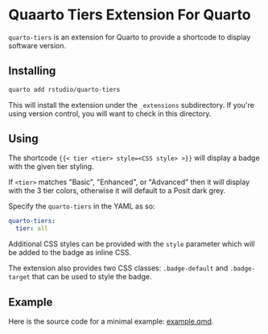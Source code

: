 # Quaarto Tiers Extension For Quarto

`quarto-tiers` is an extension for Quarto to provide a shortcode to display software version.

## Installing

```bash
quarto add rstudio/quarto-tiers
```

This will install the extension under the `_extensions` subdirectory.
If you're using version control, you will want to check in this directory.

## Using

The shortcode `{{< tier <tier> style=<CSS style> >}}` will display a badge with the given tier styling.

If `<tier>` matches "Basic", "Enhanced", or "Advanced" then it will display with the 3 tier colors, otherwise it will default to a Posit dark grey.

Specify the `quarto-tiers` in the YAML as so:

  ```yaml
  quarto-tiers:
    tier: all
  ```

Additional CSS styles can be provided with the `style` parameter which will be added to the badge as inline CSS.

The extension also provides two CSS classes: `.badge-default` and `.badge-target` that can be used to style the badge.

## Example

Here is the source code for a minimal example: [example.qmd](example.qmd).
